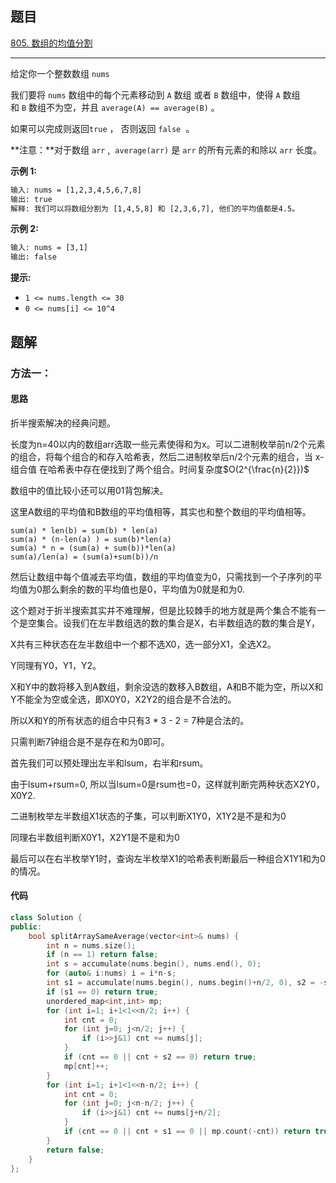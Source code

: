 ## 题目

[805. 数组的均值分割](https://leetcode.cn/problems/split-array-with-same-average/)

---

给定你一个整数数组 `nums`

我们要将 `nums` 数组中的每个元素移动到 `A` 数组 或者 `B` 数组中，使得 `A` 数组和 `B` 数组不为空，并且 `average(A) == average(B)` 。

如果可以完成则返回`true` ， 否则返回 `false`  。

**注意：**对于数组 `arr` ,  `average(arr)` 是 `arr` 的所有元素的和除以 `arr` 长度。

  

**示例 1:**

```txt
输入: nums = [1,2,3,4,5,6,7,8]
输出: true
解释: 我们可以将数组分割为 [1,4,5,8] 和 [2,3,6,7], 他们的平均值都是4.5。
```

**示例 2:**

```txt
输入: nums = [3,1]
输出: false
```
  

**提示:**

-   `1 <= nums.length <= 30`
-   `0 <= nums[i] <= 10^4`

  

## 题解

### 方法一：

#### 思路

折半搜索解决的经典问题。

长度为n=40以内的数组arr选取一些元素使得和为x。可以二进制枚举前n/2个元素的组合，将每个组合的和存入哈希表，然后二进制枚举后n/2个元素的组合，当 x-组合值 在哈希表中存在便找到了两个组合。时间复杂度$O(2^{\frac{n}{2}})$

数组中的值比较小还可以用01背包解决。

这里A数组的平均值和B数组的平均值相等，其实也和整个数组的平均值相等。
```
sum(a) * len(b) = sum(b) * len(a)
sum(a) * (n-len(a) ) = sum(b)*len(a)
sum(a) * n = (sum(a) + sum(b))*len(a)
sum(a)/len(a) = (sum(a)+sum(b))/n
```
然后让数组中每个值减去平均值，数组的平均值变为0，只需找到一个子序列的平均值为0那么剩余的数的平均值也是0，平均值为0就是和为0. 

这个题对于折半搜索其实并不难理解，但是比较棘手的地方就是两个集合不能有一个是空集合。设我们在左半数组选的数的集合是X，右半数组选的数的集合是Y，

X共有三种状态在左半数组中一个都不选X0，选一部分X1，全选X2。

Y同理有Y0，Y1，Y2。

X和Y中的数将移入到A数组，剩余没选的数移入B数组，A和B不能为空，所以X和Y不能全为空或全选，即X0Y0，X2Y2的组合是不合法的。

所以X和Y的所有状态的组合中只有3 * 3 - 2 = 7种是合法的。

只需判断7钟组合是不是存在和为0即可。

首先我们可以预处理出左半和lsum，右半和rsum。

由于lsum+rsum=0, 所以当lsum=0是rsum也=0，这样就判断完两种状态X2Y0，X0Y2.

二进制枚举左半数组X1状态的子集，可以判断X1Y0，X1Y2是不是和为0

同理右半数组判断X0Y1，X2Y1是不是和为0

最后可以在右半枚举Y1时，查询左半枚举X1的哈希表判断最后一种组合X1Y1和为0的情况。

#### 代码

```cpp
class Solution {
public:
    bool splitArraySameAverage(vector<int>& nums) {
        int n = nums.size();
        if (n == 1) return false;
        int s = accumulate(nums.begin(), nums.end(), 0);
        for (auto& i:nums) i = i*n-s;
        int s1 = accumulate(nums.begin(), nums.begin()+n/2, 0), s2 = -s1;
        if (s1 == 0) return true;
        unordered_map<int,int> mp;
        for (int i=1; i+1<1<<n/2; i++) {
            int cnt = 0;
            for (int j=0; j<n/2; j++) {
                if (i>>j&1) cnt += nums[j];
            }
            if (cnt == 0 || cnt + s2 == 0) return true;
            mp[cnt]++;
        }
        for (int i=1; i+1<1<<n-n/2; i++) {
            int cnt = 0;
            for (int j=0; j<n-n/2; j++) {
                if (i>>j&1) cnt += nums[j+n/2];
            }
            if (cnt == 0 || cnt + s1 == 0 || mp.count(-cnt)) return true;
        }
        return false;
    }
};
```
